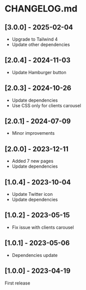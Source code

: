 # CHANGELOG.md

## [3.0.0] - 2025-02-04

- Upgrade to Tailwind 4
- Update other dependencies

## [2.0.4] - 2024-11-03

- Update Hamburger button

## [2.0.3] - 2024-10-26

- Update dependencies
- Use CSS only for clients carousel

## [2.0.1] - 2024-07-09

- Minor improvements

## [2.0.0] - 2023-12-11

- Added 7 new pages
- Update dependencies

## [1.0.4] - 2023-10-04

- Update Twitter icon
- Update dependencies

## [1.0.2] - 2023-05-15

- Fix issue with clients carousel

## [1.0.1] - 2023-05-06

- Dependencies update

## [1.0.0] - 2023-04-19

First release
